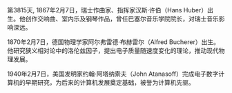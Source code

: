 第3815天, 1867年2月7日，瑞士作曲家、指挥家汉斯·许伯（Hans Huber）出生。他创作交响曲、室内乐及钢琴作品，曾任巴塞尔音乐学院院长，对瑞士音乐影响深远。

1870年2月7日，德国物理学家阿尔弗雷德·布赫雷尔（Alfred Bucherer）出生。他研究狭义相对论中的洛伦兹因子，提出电子质量随速度变化的理论，推动现代物理发展。

1940年2月7日，美国发明家约翰·阿塔纳索夫（John Atanasoff）完成电子数字计算机的早期研究，为后来的计算机发展奠定基础，被誉为计算机先驱。
